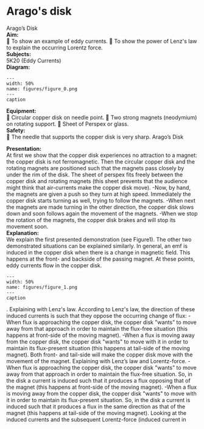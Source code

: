 # Arago's disk 
 Arago’s Disk   
<b> Aim: </b>  
  To show an example of eddy currents.  To show the power of Lenz's law to explain the occurring Lorentz force.   
<b> Subjects: </b>  
 5K20 (Eddy Currents)   
<b> Diagram: </b>  
    
```{figure} figures/figure_0.png  
---  
width: 50%  
name: figures/figure_0.png  
---  
caption  
``` 
    
<b> Equipment: </b>  
  Circular copper disk on needle point.  Two strong magnets (neodymium) on rotating support.  Sheet of Perspex or glass.   
<b> Safety: </b>  
  The needle that supports the copper disk is very sharp.  Arago’s Disk
    
<b> Presentation: </b>  
 At first we show that the copper disk experiences no attraction to a magnet: the copper disk is not ferromagnetic. Then the circular copper disk and the rotating magnets are positioned such that the magnets pass closely by under the rim of the disk. The sheet of perspex fits freely between the copper disk and rotating magnets (this sheet prevents that the audience might think that air-currents make the copper disk move). -Now, by hand, the magnets are given a push so they turn at high speed. Immediately the copper disk starts turning as well, trying to follow the magnets. -When next the magnets are made turning in the other direction, the copper disk slows down and soon follows again the movement of the magnets. -When we stop the rotation of the magnets, the copper disk brakes and will stop its movement soon.   
<b> Explanation: </b>  
 We explain the first presented demonstration (see Figure1). The other two demonstrated situations can be explained similarly. In general, an emf is induced in the copper disk when there is a change in magnetic field. This happens at the front- and backside of the passing magnet. At these points, eddy currents flow in the copper disk.     
```{figure} figures/figure_1.png  
---  
width: 50%  
name: figures/figure_1.png  
---  
caption  
``` 
 .  Explaining with Lenz's law. According to Lenz's law, the direction of these induced currents is such that they oppose the occurring change of flux: -When flux is approaching the copper disk, the copper disk "wants" to move away from that approach in order to maintain the flux-free situation (this happens at front-side of the moving magnet). -When a flux is moving away from the copper disk, the copper disk "wants" to move with it in order to maintain its flux-present situation (this happens at tail-side of the moving magnet). Both front- and tail-side will make the copper disk move with the movement of the magnet. Explaining with Lenz’s law and Lorentz-force. -When flux is approaching the copper disk, the copper disk "wants" to move away from that approach in order to maintain the flux-free situation. So, in the disk a current is induced such that it produces a flux opposing that of the magnet (this happens at front-side of the moving magnet). -When a flux is moving away from the copper disk, the copper disk "wants" to move with it in order to maintain its flux-present situation. So, in the disk a current is induced such that it produces a flux in the same direction as that of the magnet (this happens at tail-side of the moving magnet).  Looking at the induced currents and the subsequent Lorentz-force (induced current in 